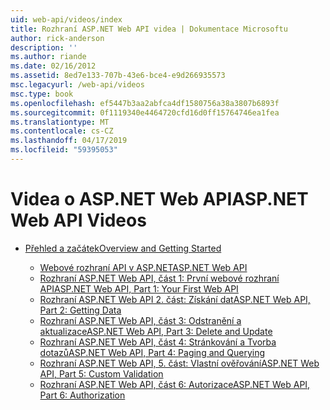 ```yaml
---
uid: web-api/videos/index
title: Rozhraní ASP.NET Web API videa | Dokumentace Microsoftu
author: rick-anderson
description: ''
ms.author: riande
ms.date: 02/16/2012
ms.assetid: 8ed7e133-707b-43e6-bce4-e9d266935573
msc.legacyurl: /web-api/videos
msc.type: book
ms.openlocfilehash: ef5447b3aa2abfca4df1580756a38a3807b6893f
ms.sourcegitcommit: 0f1119340e4464720cfd16d0ff15764746ea1fea
ms.translationtype: MT
ms.contentlocale: cs-CZ
ms.lasthandoff: 04/17/2019
ms.locfileid: "59395053"
---
```

# <a name="aspnet-web-api-videos"></a><span data-ttu-id="a5b68-102">Videa o ASP.NET Web API</span><span class="sxs-lookup"><span data-stu-id="a5b68-102">ASP.NET Web API Videos</span></span>

- [<span data-ttu-id="a5b68-103">Přehled a začátek</span><span class="sxs-lookup"><span data-stu-id="a5b68-103">Overview and Getting Started</span></span>](getting-started/index.md)

    - [<span data-ttu-id="a5b68-104">Webové rozhraní API v ASP.NET</span><span class="sxs-lookup"><span data-stu-id="a5b68-104">ASP.NET Web API</span></span>](getting-started/aspnet-web-api.md)
    - [<span data-ttu-id="a5b68-105">Rozhraní ASP.NET Web API, část 1: První webové rozhraní API</span><span class="sxs-lookup"><span data-stu-id="a5b68-105">ASP.NET Web API, Part 1: Your First Web API</span></span>](getting-started/your-first-web-api.md)
    - [<span data-ttu-id="a5b68-106">Rozhraní ASP.NET Web API 2. část: Získání dat</span><span class="sxs-lookup"><span data-stu-id="a5b68-106">ASP.NET Web API, Part 2: Getting Data</span></span>](getting-started/getting-data.md)
    - [<span data-ttu-id="a5b68-107">Rozhraní ASP.NET Web API, část 3: Odstranění a aktualizace</span><span class="sxs-lookup"><span data-stu-id="a5b68-107">ASP.NET Web API, Part 3: Delete and Update</span></span>](getting-started/delete-and-update.md)
    - [<span data-ttu-id="a5b68-108">Rozhraní ASP.NET Web API, část 4: Stránkování a Tvorba dotazů</span><span class="sxs-lookup"><span data-stu-id="a5b68-108">ASP.NET Web API, Part 4: Paging and Querying</span></span>](getting-started/paging-and-querying.md)
    - [<span data-ttu-id="a5b68-109">Rozhraní ASP.NET Web API, 5. část: Vlastní ověřování</span><span class="sxs-lookup"><span data-stu-id="a5b68-109">ASP.NET Web API, Part 5: Custom Validation</span></span>](getting-started/custom-validation.md)
    - [<span data-ttu-id="a5b68-110">Rozhraní ASP.NET Web API, část 6: Autorizace</span><span class="sxs-lookup"><span data-stu-id="a5b68-110">ASP.NET Web API, Part 6: Authorization</span></span>](getting-started/authorization.md)
